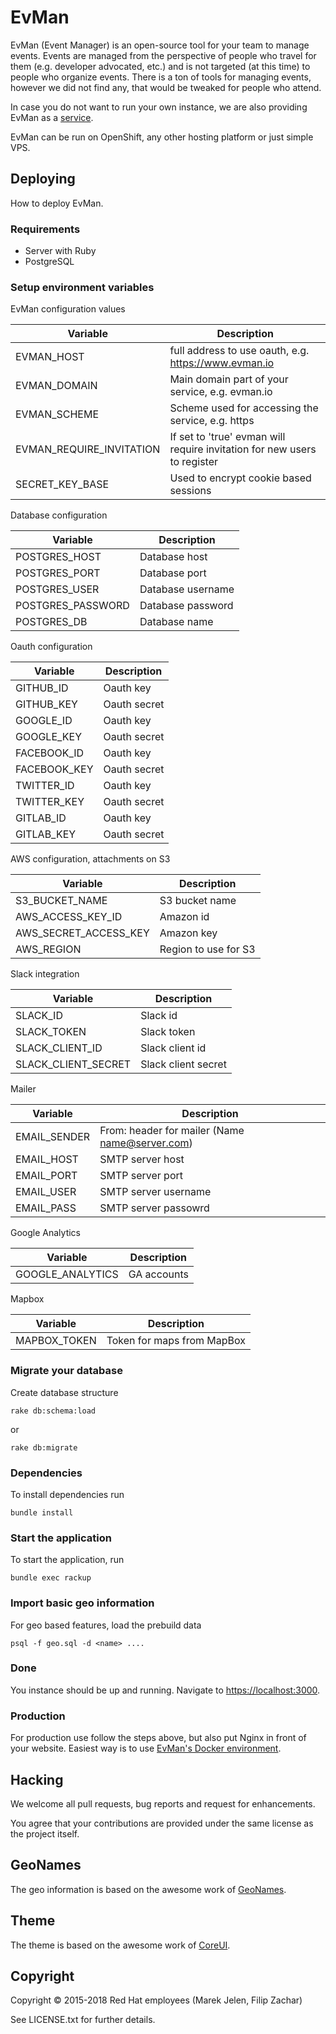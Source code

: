 # EvMan

EvMan (Event Manager) is an open-source tool for your team to manage events.
Events are managed from the perspective of people who travel for them (e.g.
developer advocated, etc.) and is not targeted (at this time) to people who
organize events. There is a ton of tools for managing events, however we did
not find any, that would be tweaked for people who attend.

In case you do not want to run your own instance, we are also providing EvMan
as a [service](https://www.evman.io).

EvMan can be run on OpenShift, any other hosting platform or just simple VPS.

## Deploying

How to deploy EvMan.

### Requirements

* Server with Ruby
* PostgreSQL

### Setup environment variables

EvMan configuration values

Variable | Description
--- | ---
EVMAN_HOST | full address to use oauth, e.g. https://www.evman.io
EVMAN_DOMAIN | Main domain part of your service, e.g. evman.io
EVMAN_SCHEME | Scheme used for accessing the service, e.g. https
EVMAN_REQUIRE_INVITATION | If set to 'true' evman will require invitation for new users to register
SECRET_KEY_BASE | Used to encrypt cookie based sessions

Database configuration

Variable | Description
--- | ---
POSTGRES_HOST | Database host
POSTGRES_PORT | Database port
POSTGRES_USER | Database username
POSTGRES_PASSWORD | Database password
POSTGRES_DB | Database name

Oauth configuration

Variable | Description
--- | ---
GITHUB_ID | Oauth key
GITHUB_KEY | Oauth secret
GOOGLE_ID | Oauth key
GOOGLE_KEY | Oauth secret
FACEBOOK_ID | Oauth key
FACEBOOK_KEY | Oauth secret
TWITTER_ID | Oauth key
TWITTER_KEY | Oauth secret
GITLAB_ID | Oauth key
GITLAB_KEY | Oauth secret

AWS configuration, attachments on S3

Variable | Description
--- | ---
S3_BUCKET_NAME | S3 bucket name
AWS_ACCESS_KEY_ID | Amazon id
AWS_SECRET_ACCESS_KEY | Amazon key
AWS_REGION | Region to use for S3

Slack integration

Variable | Description
--- | ---
SLACK_ID | Slack id
SLACK_TOKEN | Slack token
SLACK_CLIENT_ID | Slack client id
SLACK_CLIENT_SECRET | Slack client secret

Mailer

Variable | Description
--- | ---
EMAIL_SENDER | From: header for mailer (Name <name@server.com>)
EMAIL_HOST | SMTP server host
EMAIL_PORT | SMTP server port
EMAIL_USER | SMTP server username
EMAIL_PASS | SMTP server passowrd

Google Analytics

Variable | Description
--- | ---
GOOGLE_ANALYTICS | GA accounts

Mapbox

Variable | Description
--- | ---
MAPBOX_TOKEN | Token for maps from MapBox

### Migrate your database

Create database structure

```
rake db:schema:load
```

or

```
rake db:migrate
```

### Dependencies

To install dependencies run

```
bundle install
```

### Start the application

To start the application, run

```
bundle exec rackup
```

### Import basic geo information

For geo based features, load the prebuild data

```
psql -f geo.sql -d <name> ....
```

### Done

You instance should be up and running.
Navigate to [https://localhost:3000](https://localhost:3000).

### Production

For production use follow the steps above, but also put Nginx in front
of your website. Easiest way is to use
[EvMan's Docker environment](https://github.com/evmanhq/environment).

## Hacking

We welcome all pull requests, bug reports and request for enhancements.

You agree that your contributions are provided under the same
license as the project itself.

## GeoNames

The geo information is based on the awesome work of
[GeoNames](http://www.geonames.org).

## Theme

The theme is based on the awesome work of [CoreUI](http://coreui.io).

## Copyright

Copyright © 2015-2018 Red Hat employees (Marek Jelen, Filip Zachar)

See LICENSE.txt for further details.
